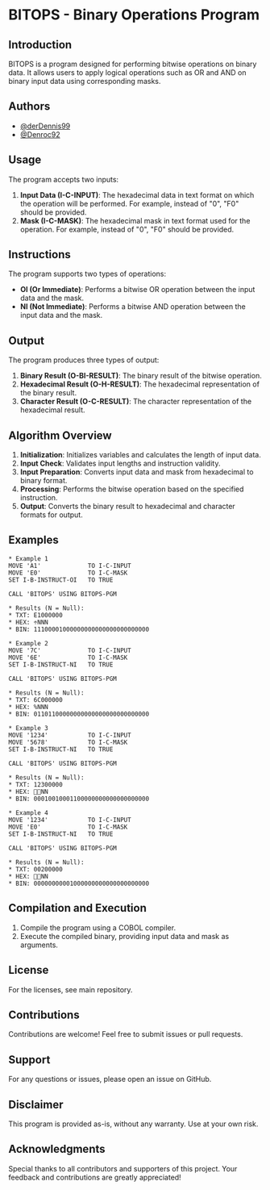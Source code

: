 # BITOPS - Binary Operations Program

## Introduction
BITOPS is a program designed for performing bitwise operations on binary data. It allows users to apply logical operations such as OR and AND on binary input data using corresponding masks.

## Authors
- [@derDennis99](https://github.com/derDennis99)
- [@Denroc92](https://github.com/Denroc92)

## Usage
The program accepts two inputs:
1. **Input Data (I-C-INPUT)**: The hexadecimal data in text format on which the operation will be performed. For example, instead of "0", "F0" should be provided.
2. **Mask (I-C-MASK)**: The hexadecimal mask in text format used for the operation. For example, instead of "0", "F0" should be provided.

## Instructions
The program supports two types of operations:
- **OI (Or Immediate)**: Performs a bitwise OR operation between the input data and the mask.
- **NI (Not Immediate)**: Performs a bitwise AND operation between the input data and the mask.

## Output
The program produces three types of output:
1. **Binary Result (O-BI-RESULT)**: The binary result of the bitwise operation.
2. **Hexadecimal Result (O-H-RESULT)**: The hexadecimal representation of the binary result.
3. **Character Result (O-C-RESULT)**: The character representation of the hexadecimal result.

## Algorithm Overview
1. **Initialization**: Initializes variables and calculates the length of input data.
2. **Input Check**: Validates input lengths and instruction validity.
3. **Input Preparation**: Converts input data and mask from hexadecimal to binary format.
4. **Processing**: Performs the bitwise operation based on the specified instruction.
5. **Output**: Converts the binary result to hexadecimal and character formats for output.

## Examples
```
* Example 1
MOVE 'A1'             TO I-C-INPUT
MOVE 'E0'             TO I-C-MASK
SET I-B-INSTRUCT-OI   TO TRUE

CALL 'BITOPS' USING BITOPS-PGM

* Results (N = Null):
* TXT: E1000000
* HEX: ÷NNN
* BIN: 11100001000000000000000000000000

* Example 2
MOVE '7C'             TO I-C-INPUT
MOVE '6E'             TO I-C-MASK
SET I-B-INSTRUCT-NI   TO TRUE

CALL 'BITOPS' USING BITOPS-PGM

* Results (N = Null):
* TXT: 6C000000
* HEX: %NNN
* BIN: 01101100000000000000000000000000

* Example 3
MOVE '1234'           TO I-C-INPUT
MOVE '5678'           TO I-C-MASK
SET I-B-INSTRUCT-NI   TO TRUE

CALL 'BITOPS' USING BITOPS-PGM

* Results (N = Null):
* TXT: 12300000
* HEX: NN
* BIN: 00010010001100000000000000000000

* Example 4
MOVE '1234'           TO I-C-INPUT
MOVE 'E0'             TO I-C-MASK
SET I-B-INSTRUCT-NI   TO TRUE

CALL 'BITOPS' USING BITOPS-PGM

* Results (N = Null):
* TXT: 00200000
* HEX: NN
* BIN: 00000000001000000000000000000000
```

## Compilation and Execution
1. Compile the program using a COBOL compiler.
2. Execute the compiled binary, providing input data and mask as arguments.

## License
For the licenses, see main repository.

## Contributions
Contributions are welcome! Feel free to submit issues or pull requests.

## Support
For any questions or issues, please open an issue on GitHub.

## Disclaimer
This program is provided as-is, without any warranty. Use at your own risk.

## Acknowledgments
Special thanks to all contributors and supporters of this project. Your feedback and contributions are greatly appreciated!
